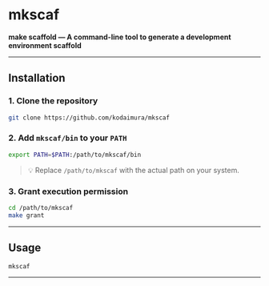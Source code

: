 
# mkscaf

**make scaffold — A command-line tool to generate a development environment scaffold**

---

## Installation

### 1. Clone the repository

```bash
git clone https://github.com/kodaimura/mkscaf
```

### 2. Add `mkscaf/bin` to your `PATH`

```bash
export PATH=$PATH:/path/to/mkscaf/bin
```

> 💡 Replace `/path/to/mkscaf` with the actual path on your system.

### 3. Grant execution permission

```bash
cd /path/to/mkscaf
make grant
```

---

## Usage

```bash
mkscaf
```

---
